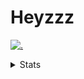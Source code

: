 # Heyzzz  

[![.](https://skillicons.dev/icons?i=js,java)](https://skillicons.dev)  

<details>
<summary>Stats</summary
<!--START_SECTION:waka-->

```txt
Python   0 secs          █████████████████████████   100.00 %
```

<!--END_SECTION:waka-->
</details>
